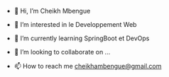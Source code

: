 - 👋 Hi, I’m Cheikh Mbengue
- 👀 I’m interested in  le  Developpement Web
- 🌱 I’m currently learning SpringBoot et DevOps

- 💞️ I’m looking to collaborate on ...
- 📫 How to reach me cheikhambengue@gmail.com

<!---
cheikhaa/cheikhaa is a ✨ special ✨ repository because its `README.md` (this file) appears on your GitHub profile.
You can click the Preview link to take a look at your changes.
--->
